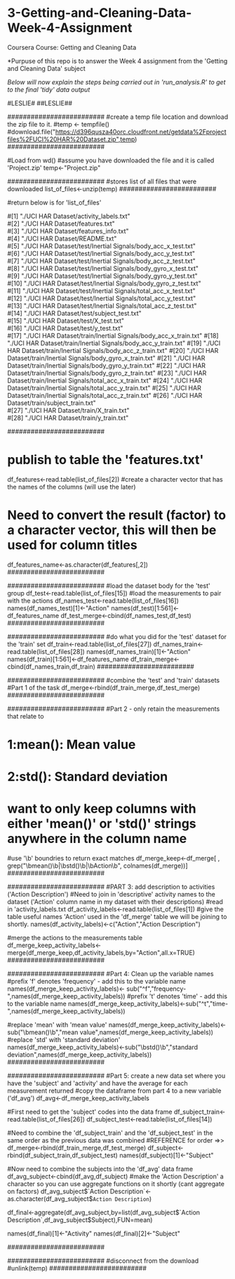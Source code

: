# 3-Getting-and-Cleaning-Data-Week-4-Assignment
Coursera Course: Getting and Cleaning Data

*Purpuse of this repo is to answer the Week 4 assignment from the 'Getting and Cleaning Data' subject

*Below will now explain the steps being carried out in 'run_analysis.R' to get to the final 'tidy' data output*

#LESLIE#
##LESLIE##

#########################
#create a temp file location and download the zip file to it.
#temp <- tempfile()
#download.file("https://d396qusza40orc.cloudfront.net/getdata%2Fprojectfiles%2FUCI%20HAR%20Dataset.zip",temp)
#########################

#Load from wd()
#assume you have downloaded the file and it is called 'Project.zip'
temp<-"Project.zip"

#########################
#stores list of all files that were downloaded
list_of_files<-unzip(temp)
#########################

#return below is for 'list_of_files'

#[1] "./UCI HAR Dataset/activity_labels.txt"                         
#[2] "./UCI HAR Dataset/features.txt"                                
#[3] "./UCI HAR Dataset/features_info.txt"                           
#[4] "./UCI HAR Dataset/README.txt"                                  
#[5] "./UCI HAR Dataset/test/Inertial Signals/body_acc_x_test.txt"   
#[6] "./UCI HAR Dataset/test/Inertial Signals/body_acc_y_test.txt"   
#[7] "./UCI HAR Dataset/test/Inertial Signals/body_acc_z_test.txt"   
#[8] "./UCI HAR Dataset/test/Inertial Signals/body_gyro_x_test.txt"  
#[9] "./UCI HAR Dataset/test/Inertial Signals/body_gyro_y_test.txt"  
#[10] "./UCI HAR Dataset/test/Inertial Signals/body_gyro_z_test.txt"  
#[11] "./UCI HAR Dataset/test/Inertial Signals/total_acc_x_test.txt"  
#[12] "./UCI HAR Dataset/test/Inertial Signals/total_acc_y_test.txt"  
#[13] "./UCI HAR Dataset/test/Inertial Signals/total_acc_z_test.txt"  
#[14] "./UCI HAR Dataset/test/subject_test.txt"                       
#[15] "./UCI HAR Dataset/test/X_test.txt"                             
#[16] "./UCI HAR Dataset/test/y_test.txt"                             
#[17] "./UCI HAR Dataset/train/Inertial Signals/body_acc_x_train.txt" 
#[18] "./UCI HAR Dataset/train/Inertial Signals/body_acc_y_train.txt" 
#[19] "./UCI HAR Dataset/train/Inertial Signals/body_acc_z_train.txt" 
#[20] "./UCI HAR Dataset/train/Inertial Signals/body_gyro_x_train.txt"
#[21] "./UCI HAR Dataset/train/Inertial Signals/body_gyro_y_train.txt"
#[22] "./UCI HAR Dataset/train/Inertial Signals/body_gyro_z_train.txt"
#[23] "./UCI HAR Dataset/train/Inertial Signals/total_acc_x_train.txt"
#[24] "./UCI HAR Dataset/train/Inertial Signals/total_acc_y_train.txt"
#[25] "./UCI HAR Dataset/train/Inertial Signals/total_acc_z_train.txt"
#[26] "./UCI HAR Dataset/train/subject_train.txt"                     
#[27] "./UCI HAR Dataset/train/X_train.txt"                           
#[28] "./UCI HAR Dataset/train/y_train.txt" 

#########################
# publish to table the 'features.txt'
df_features<-read.table(list_of_files[2])
#create a character vector that has the names of the columns (will use the later)
# Need to convert the result (factor) to a character vector, this will then be used for column titles
df_features_name<-as.character(df_features[,2])
#########################

#########################
#load the dataset body for the 'test' group
df_test<-read.table(list_of_files[15])
#load the measurements to pair with the actions
df_names_test<-read.table(list_of_files[16])
names(df_names_test)[1]<-"Action"
names(df_test)[1:561]<-df_features_name
df_test_merge<-cbind(df_names_test,df_test)
#########################

#########################
#do what you did for the 'test' dataset for the 'train' set
df_train<-read.table(list_of_files[27])
df_names_train<-read.table(list_of_files[28])
names(df_names_train)[1]<-"Action"
names(df_train)[1:561]<-df_features_name
df_train_merge<-cbind(df_names_train,df_train)
#########################

#########################
#combine the 'test' and 'train' datasets 
#Part 1 of the task
df_merge<-rbind(df_train_merge,df_test_merge)
#########################

#########################
#Part 2 - only retain the measurements that relate to 
# 1:mean(): Mean value
# 2:std(): Standard deviation
# want to only keep columns with either 'mean()' or 'std()' strings anywhere in the column name 
#use '\\b' boundries to return exact matches
df_merge_keep<-df_merge[ , grep("\\bmean()\\b|\\bstd()\\b|\\bAction\\b", colnames(df_merge))]
#########################


#########################
#PART 3: add description to activities ('Action Description')
#Need to join in 'descriptive' activity names to the dataset ('Action' column name in my dataset with their descriptions)
#read in 'activity_labels.txt
df_activity_labels<-read.table(list_of_files[1])
#give the table useful names 'Action' used in the 'df_merge' table we will be joining to shortly.
names(df_activity_labels)<-c("Action","Action Description")

#merge the actions to the measurements table
df_merge_keep_activity_labels<-merge(df_merge_keep,df_activity_labels,by="Action",all.x=TRUE)
#########################


#########################
#Part 4: Clean up the variable names
#prefix 'f' denotes 'frequency' - add this to the variable name
names(df_merge_keep_activity_labels)<- sub("^f","frequency-",names(df_merge_keep_activity_labels))
#prefix 't' denotes 'time' - add this to the variable name
names(df_merge_keep_activity_labels)<-sub("^t","time-",names(df_merge_keep_activity_labels))

#replace 'mean' with 'mean value'
names(df_merge_keep_activity_labels)<-sub("\\bmean()\\b","mean value",names(df_merge_keep_activity_labels))
#replace 'std' with 'standard deviation'
names(df_merge_keep_activity_labels)<-sub("\\bstd()\\b","standard deviation",names(df_merge_keep_activity_labels))
#########################

#########################
#Part 5: create a new data set where you have the 'subject' and 'activity' and have the average for each measurement returned
#copy the dataframe from part 4 to a new variable ('df_avg')
df_avg<-df_merge_keep_activity_labels

#First need to get the 'subject' codes into the data frame
df_subject_train<-read.table(list_of_files[26])
df_subject_test<-read.table(list_of_files[14])



#Need to combine the 'df_subject_train' and the 'df_subject_test' in the same order as the previous data was combined
#REFERENCE for order =>> df_merge<-rbind(df_train_merge,df_test_merge)
df_subject<-rbind(df_subject_train,df_subject_test)
names(df_subject)[1]<-"Subject"

#Now need to combine the subjects into the 'df_avg' data frame
df_avg_subject<-cbind(df_avg,df_subject)
#make the 'Action Description' a character so you can use aggregate functions on it shortly (cant aggregate on factors)
df_avg_subject$`Action Description`<- as.character(df_avg_subject$`Action Description`)

df_final<-aggregate(df_avg_subject,by=list(df_avg_subject$`Action Description`,df_avg_subject$Subject),FUN=mean)



names(df_final)[1]<-"Activity"
names(df_final)[2]<-"Subject"

#########################

#########################
#disconnect from the download
#unlink(temp)
#########################
